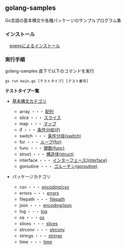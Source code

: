 ## golang-samples

Go言語の基本構文や各種パッケージのサンプルプログラム集

### インストール
　[goenvによるインストール](./doc/go/goenv.md)

### 実行手順

golang-samples 直下で以下のコマンドを実行

```
go run main.go [テストタイプ] [テスト番号]
```
**テストタイプ一覧**
- [基本構文カテゴリ](./samples/basic)
  - array       ・・・  [配列](./samples/basic/array)
  - slice       ・・・  [スライス](./samples/basic/slice)
  - map         ・・・  [マップ](./samples/basic/map)
  - if          ・・・  [条件分岐(if)](./samples/basic/if)
  - switch      ・・・  [条件分岐(switch)](./samples/basic/switch)
  - for         ・・・  [ループ(for)](./samples/basic/for)
  - func        ・・・  [関数(func)](./samples/basic/func)
  -  struct     ・・・  [構造体(struct)](./samples/basic/struct)
  -  interface  ・・・  [インターフェース(interface)](./samples/basic/interface)
  -  goroutine  ・・・  [ゴルーチン(goroutine)](./samples/basic/goroutine)

- パッケージカテゴリ
  -  csv       ・・・  [encoding/csv](./samples/csv)
  -  errors    ・・・  [errors](./samples/errors)
  -  filepath  ・・・  [filepath](./samples/filepath)
  -  json      ・・・  [encoding/json](./samples/json)
  -  log       ・・・  [log](./samples/log)
  -  os        ・・・  [os](./samples/os)
  -  slices    ・・・  [slices](./samples/slices)
  -  strconv   ・・・  [strconv](./samples/strconv)
  -  strings   ・・・  [strings](./samples/strings)
  -  time      ・・・  [time](./samples/time)
